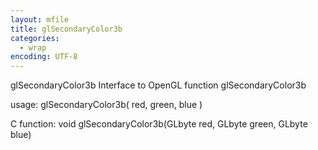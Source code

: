 ```yaml
---
layout: mfile
title: glSecondaryColor3b
categories:
  - wrap
encoding: UTF-8
---
```


glSecondaryColor3b  Interface to OpenGL function glSecondaryColor3b

usage:  glSecondaryColor3b( red, green, blue )

C function:  void glSecondaryColor3b(GLbyte red, GLbyte green, GLbyte blue)